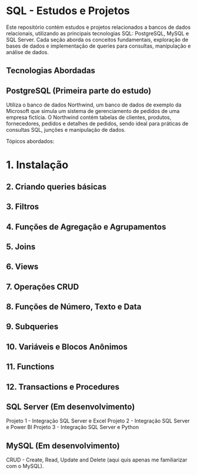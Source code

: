 # SQL - Estudos e Projetos

Este repositório contém estudos e projetos relacionados a bancos de dados relacionais, utilizando as principais tecnologias SQL: PostgreSQL, MySQL e SQL Server. Cada seção aborda os conceitos fundamentais, exploração de bases de dados e implementação de queries para consultas, manipulação e análise de dados.

## Tecnologias Abordadas

## PostgreSQL (Primeira parte do estudo)

Utiliza o banco de dados Northwind, um banco de dados de exemplo da Microsoft que simula um sistema de gerenciamento de pedidos de uma empresa fictícia. O Northwind contém tabelas de clientes, produtos, fornecedores, pedidos e detalhes de pedidos, sendo ideal para práticas de consultas SQL, junções e manipulação de dados.

Tópicos abordados:

# 1. Instalação

## 2. Criando queries básicas

## 3. Filtros

## 4. Funções de Agregação e Agrupamentos

## 5. Joins

## 6. Views

## 7. Operações CRUD

## 8. Funções de Número, Texto e Data

## 9. Subqueries

## 10. Variáveis e Blocos Anônimos

## 11. Functions

## 12. Transactions e Procedures


## SQL Server (Em desenvolvimento)
Projeto 1 - Integração SQL Server e Excel
Projeto 2 - Integração SQL Server e Power BI
Projeto 3 - Integração SQL Server e Python

## MySQL (Em desenvolvimento)

CRUD - Create, Read, Update and Delete (aqui quis apenas me familiarizar com o MySQL).
